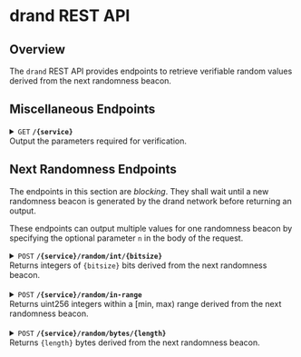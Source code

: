 # drand REST API

## Overview
The `drand` REST API provides endpoints to retrieve verifiable random values derived from the next randomness beacon.

## Miscellaneous Endpoints

<details>
 <summary>
 <code>GET</code> <code><b>/{service}</b></code> <br />
 Output the parameters required for verification.
 </summary>

##### Parameters

- `service` (path parameter, required): Name of the service.

##### Responses

If successful, returns a `200 OK` status and a JSON object with the following attributes:
> | Attribute          | Type         | Description                                                                     |
> |--------------------|--------------|---------------------------------------------------------------------------------|
> | `app_name`         | string       | Application name used during the randomness derivation.                         |
> | `network`          | object       | Information about the drand network used by the service.                        |
> | `derivation_paths` | object array | Contains the parameters used during the randomness derivation of each function. |

#### Usage
```bash
>>> curl -X GET "http://1.2.3.4/exampleService" -H "Authorization: Bearer <your_jwt_token>"
{
  "app_name": "exampleService",
  "network": {
      "public_key": "8d4dc143b2128e18b4cdace6e5abece8012bfeca48551a008a69a1bbc88b71d37da840d2c8b028170f0a8704c90c1617",
      "period": 30,
      "genesis_time": 1698856390,
      "genesis_seed": "36ab1415e2967a7571f70f88cbf733eb77ef1a3ed34173ecc5e7bac924aeb17f",
      "chain_hash": "f11df9e56edb49c6b049cd73a68214be4e879688fdd696f96f0750ad377f9be4",
      "scheme": "pedersen-bls-chained",
      "beacon_id": "default"
  },
  "derivation_paths": [
    {
      "fn": "uint32",
      "dst": "Uint32",
      "hash": "Shake128"
    },
    {
      "fn": "uint64",
      "dst": "Uint64",
      "hash": "Shake128"
    }
  ]
}
```

</details>

## Next Randomness Endpoints
The endpoints in this section are *blocking*. They shall wait until a new randomness beacon is generated by the drand network before returning an output.

These endpoints can output multiple values for one randomness beacon by specifying the optional parameter `n` in the body of the request.

<details>
 <summary>
 <code>POST</code> <code><b>/{service}/random/int/{bitsize}</b></code><br />
 Returns integers of <code>{bitsize}</code> bits derived from the next randomness beacon.
 </summary>

##### Parameters

- `service` (path parameter, required): Name of the service.
- `bitsize` (path parameter, required): The size in bits of the random integers, must be one of the following: `8`, `16`, `32`, `64`, `128`, `256`

##### Request Body

The endpoint expects a JSON body with the following attributes:

> | Attribute    | Type                  | Required | Default           | Description                                                                     |
> |--------------|-----------------------|----------|-------------------|---------------------------------------------------------------------------------|
> | `seed`       | Base64-encoded string | Yes      | n/a               | Customization data used to obtain a unique random value.                        |
> | `n`          | integer               | No       | 1                 | Number of values that should be output.                                         |
> | `signedness` | string                | No       | "signed"          | Either "unsigned" for an unsigned integer, or "signed" for a signed integer.    |

##### Responses

If successful, returns a `200 OK` status and a JSON object with the following attributes:
> | Attribute    | Type                  | Description                                    |
> |--------------|-----------------------|------------------------------------------------|
> | `round`      | integer               | Round at which the random value was generated. |
> | `randomness` | array of integers     | Random integer.                                |

#### Usage
```bash
>>> curl -X POST "http://1.2.3.4/exampleService/random/unsigned/32" \
-H "Authorization: Bearer <your_jwt_token>" \
-H "Content-Type: application/json" \
-d '{"seed": "QUFBQQ==", "n": 2}'
{
  "round": 12345,
  "randomness": [-2271373, 1100599]
}
```
</details><br />

<details> 
 <summary>
 <code>POST</code> <code><b>/{service}/random/in-range</b></code><br />
 Returns uint256 integers within a [min, max) range derived from the next randomness beacon.
 </summary>

##### Parameters

- `service` (path parameter, required): Name of the service.

##### Request Body

The endpoint expects a JSON body with the following attributes:

> | Attribute | Type                  | Required | Default           | Description                                              |
> |-----------|-----------------------|----------|------------------------------------------------------------------------------|
> | `seed`    | Base64-encoded string | Yes      | n/a               | Customization data used to obtain a unique random value. |
> | `max`     | integer               | Yes      | n/a               | Maximum of the range (exclusive).                        |
> | `min`     | integer               | No       | 0                 | Minimum of the range.                                    |
> | `n`       | integer               | No       | 1                 | Number of values that should be output.                  |

##### Responses

If successful, returns a `200 OK` status and a JSON object with the following attributes:
> | Attribute    | Type                  | Description                                    |
> |--------------|-----------------------|------------------------------------------------|
> | `round`      | integer               | Round at which the random value was generated. |
> | `randomness` | integer               | Random integer within the [min, max) interval. |

#### Usage
```bash
>>> curl -X POST "http://1.2.3.4/exampleService/random/in-range" \
-H "Authorization: Bearer <your_jwt_token>" \
-H "Content-Type: application/json" \
-d '{"seed": "QUFBQQ==", "min": 0, "max": 1073741824}'
{
  "round": 12345,
  "randomness": [929561826]
}
```
</details><br />

<details>
 <summary>
 <code>POST</code> <code><b>/{service}/random/bytes/{length}</b></code><br />
 Returns <code>{length}</code> bytes derived from the next randomness beacon.
 </summary>

##### Parameters

- `service` (path parameter, required): Name of the service.
- `length` (path parameter, required): Number of bytes requested.

##### Request Body

The endpoint expects a JSON body with the following attributes:

> | Attribute | Type                  | Required | Default           | Description                                              |
> |-----------|-----------------------|----------|-------------------|----------------------------------------------------------|
> | `seed`    | Base64-encoded string | Yes      | n/a               | Customization data used to obtain a unique random value. |

##### Responses

If successful, returns a `200 OK` status and a JSON object with the following attributes:
> | Attribute    | Type                  | Description                                    |
> |--------------|-----------------------|------------------------------------------------|
> | `round`      | integer               | Round at which the random bytes were generated.|
> | `randomness` | Base64-encoded bytes  | Random bytes.                                  |

#### Usage
```bash
>>> curl -X POST "http://1.2.3.4/exampleService/random/bytes/64" \
-H "Authorization: Bearer <your_jwt_token>" \
-H "Content-Type: application/json" \
-d '{"seed": "QUFBQQ=="}'
{
  "round": 12345,
  "randomness": "S2BtHuIgNRphZVuGTl/4tEvZ5i+ErBuu33bpJcDOxP83Z8lTunQ9XFRfTmesXolGU8QOLhY9/Ls/5AqC3LIIHQ=="
}
```
</details>
